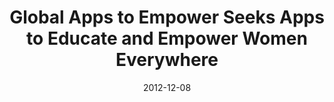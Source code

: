 ---
layout: post
title:  "Global Apps to Empower Seeks Apps to Educate and Empower Women Everywhere"
date:   2012-12-08
image: 
categories: 
---